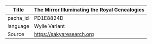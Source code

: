 |Title | The Mirror Illuminating the Royal Genealogies 
| --- | --- 
|pecha_id | PD1E8824D
|language | Wylie Variant
|Source | https://sakyaresearch.org